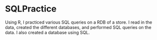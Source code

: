 # SQLPractice

Using R, I practiced various SQL queries on a RDB of a store. I read in the data, created the different databases, and performed SQL queries on the data. I also created a database using SQL.
